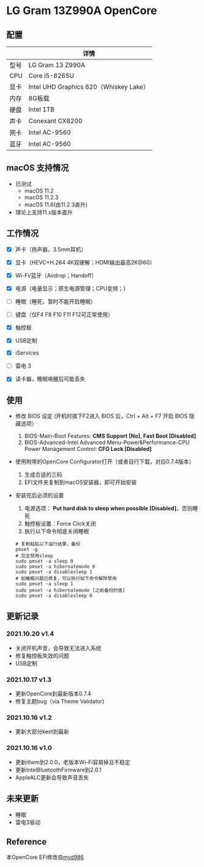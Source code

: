 # LG Gram 13Z990A OpenCore

## 配置

|      | 详情   |
| ---- | -----------------------------------------|
| 型号 | LG Gram 13 Z990A|
| CPU  | Core i5-8265U|
| 显卡 | Intel UHD Graphics 620（Whiskey Lake）|
| 内存 | 8G板载|
| 硬盘 | Intel 1TB|
| 声卡 | Conexant CX8200|
| 网卡 | Intel AC-9560|
| 蓝牙 | Intel AC-9560|

## macOS 支持情况

- 已测试
  - macOS 11.2
  - macOS 11.2.3
  - macOS 11.6(由11.2.3直升)
- 理论上支持11.x版本直升

## 工作情况
- [x] 声卡（扬声器，3.5mm耳机）
- [x] 显卡（HEVC+H.264 4K双硬解；HDMI输出最高2K@60）
- [x] Wi-Fi/蓝牙（Airdrop；Handoff）
- [x] 电源（电量显示；原生电源管理；CPU变频；）
- [ ] 睡眠（睡死，暂时不能开启睡眠）
- [ ] 键盘（仅F4 F8 F10 F11 F12可正常使用）
- [x] 触控板
- [x] USB定制
- [x] iServices
- [ ] 雷电 3
- [x] 读卡器，睡眠唤醒后可能丢失


## 使用

- 修改 BIOS 设定 (开机时按下F2进入 BIOS 后，Ctrl + Alt + F7 开启 BIOS 隐藏选项）
  1. BIOS-Main-Boot Features: **CMS Support [No]**, **Fast Boot [Disabled]** 
  2. BIOS-Advanced-Intel Advanced Menu-Power&Performance-CPU Power Management Control: **CFG Lock [Disabled]** 

- 使用附带的OpenCore Configurator打开（或者自行下载，对应0.7.4版本）
  1. 生成合适的三码
  2. EFI文件夹复制到macOS安装器，即可开始安装

- 安装完后必须的设置
  1. 电源选项： **Put hard disk to sleep when possible [Disabled]**，否则睡死
  2. 触控板设置：Force Click关闭
  3. 执行以下命令彻底关闭睡眠
  ```
  # 复制粘贴以下运行结果，备份
  pmset -g
  # 完全禁用sleep
  sudo pmset -a sleep 0
  sudo pmset -a hibernatemode 0
  sudo pmset -a disablesleep 1
  # 如睡眠问题已修复，可以执行如下命令解除禁用
  sudo pmset -a sleep 1
  sudo pmset -a hibernatemode [之前备份的值]
  sudo pmset -a disablesleep 0
  ```


## 更新记录

### 2021.10.20 v1.4

* 关闭开机声音，会导致无法进入系统
* 修复触控板失效的问题
* USB定制

### 2021.10.17 v1.3

* 更新OpenCore到最新版本0.7.4
* 修复主题bug（via Theme Validator)

### 2021.10.16 v1.2

* 更新大部分kext到最新

### 2021.10.16 v1.0

* 更新itlwm到2.0.0，老版本Wi-Fi容易掉且不稳定
* 更新IntelBluetoothFirmware到2.0.1
* AppleALC更新会导致声音丢失

## 未来更新

* 睡眠
* 雷电3驱动

## Reference

本OpenCore EFI修改自[myd986](https://github.com/myd986/LG-gram-14z990-Hackintosh)
